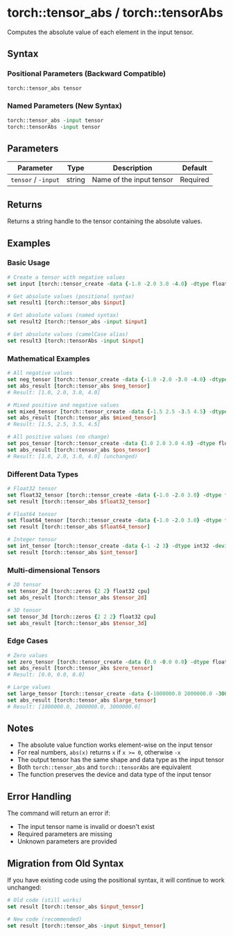# torch::tensor_abs / torch::tensorAbs

Computes the absolute value of each element in the input tensor.

## Syntax

### Positional Parameters (Backward Compatible)
```tcl
torch::tensor_abs tensor
```

### Named Parameters (New Syntax)
```tcl
torch::tensor_abs -input tensor
torch::tensorAbs -input tensor
```

## Parameters

| Parameter | Type | Description | Default |
|-----------|------|-------------|---------|
| `tensor` / `-input` | string | Name of the input tensor | Required |

## Returns

Returns a string handle to the tensor containing the absolute values.

## Examples

### Basic Usage

```tcl
# Create a tensor with negative values
set input [torch::tensor_create -data {-1.0 -2.0 3.0 -4.0} -dtype float32 -device cpu]

# Get absolute values (positional syntax)
set result1 [torch::tensor_abs $input]

# Get absolute values (named syntax)
set result2 [torch::tensor_abs -input $input]

# Get absolute values (camelCase alias)
set result3 [torch::tensorAbs -input $input]
```

### Mathematical Examples

```tcl
# All negative values
set neg_tensor [torch::tensor_create -data {-1.0 -2.0 -3.0 -4.0} -dtype float32 -device cpu]
set abs_result [torch::tensor_abs $neg_tensor]
# Result: [1.0, 2.0, 3.0, 4.0]

# Mixed positive and negative values
set mixed_tensor [torch::tensor_create -data {-1.5 2.5 -3.5 4.5} -dtype float32 -device cpu]
set abs_result [torch::tensor_abs $mixed_tensor]
# Result: [1.5, 2.5, 3.5, 4.5]

# All positive values (no change)
set pos_tensor [torch::tensor_create -data {1.0 2.0 3.0 4.0} -dtype float32 -device cpu]
set abs_result [torch::tensor_abs $pos_tensor]
# Result: [1.0, 2.0, 3.0, 4.0] (unchanged)
```

### Different Data Types

```tcl
# Float32 tensor
set float32_tensor [torch::tensor_create -data {-1.0 -2.0 3.0} -dtype float32 -device cpu]
set result [torch::tensor_abs $float32_tensor]

# Float64 tensor
set float64_tensor [torch::tensor_create -data {-1.0 -2.0 3.0} -dtype float64 -device cpu]
set result [torch::tensor_abs $float64_tensor]

# Integer tensor
set int_tensor [torch::tensor_create -data {-1 -2 3} -dtype int32 -device cpu]
set result [torch::tensor_abs $int_tensor]
```

### Multi-dimensional Tensors

```tcl
# 2D tensor
set tensor_2d [torch::zeros {2 2} float32 cpu]
set abs_result [torch::tensor_abs $tensor_2d]

# 3D tensor
set tensor_3d [torch::zeros {2 2 2} float32 cpu]
set abs_result [torch::tensor_abs $tensor_3d]
```

### Edge Cases

```tcl
# Zero values
set zero_tensor [torch::tensor_create -data {0.0 -0.0 0.0} -dtype float32 -device cpu]
set abs_result [torch::tensor_abs $zero_tensor]
# Result: [0.0, 0.0, 0.0]

# Large values
set large_tensor [torch::tensor_create -data {-1000000.0 2000000.0 -3000000.0} -dtype float32 -device cpu]
set abs_result [torch::tensor_abs $large_tensor]
# Result: [1000000.0, 2000000.0, 3000000.0]
```

## Notes

- The absolute value function works element-wise on the input tensor
- For real numbers, `abs(x)` returns `x` if `x >= 0`, otherwise `-x`
- The output tensor has the same shape and data type as the input tensor
- Both `torch::tensor_abs` and `torch::tensorAbs` are equivalent
- The function preserves the device and data type of the input tensor

## Error Handling

The command will return an error if:
- The input tensor name is invalid or doesn't exist
- Required parameters are missing
- Unknown parameters are provided

## Migration from Old Syntax

If you have existing code using the positional syntax, it will continue to work unchanged:

```tcl
# Old code (still works)
set result [torch::tensor_abs $input_tensor]

# New code (recommended)
set result [torch::tensor_abs -input $input_tensor]
``` 